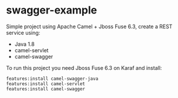 # swagger-example

Simple project using Apache Camel + Jboss Fuse 6.3, create a REST service using:

- Java 1.8
- camel-servlet
- camel-swagger

To run this project you need Jboss Fuse 6.3 on Karaf and install:

    features:install camel-swagger-java
    features:install camel-servlet
    features:install camel-swagger
